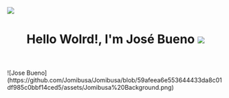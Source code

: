 <!--horizontal divider(gradiant)-->
<img src="https://user-images.githubusercontent.com/73097560/115834477-dbab4500-a447-11eb-908a-139a6edaec5c.gif">
<h1 align="center"><b>Hello Wolrd!, I'm José Bueno </b><img src="https://media.giphy.com/media/hvRJCLFzcasrR4ia7z/giphy.gif" width="35"></h1>
<br></br>
![Jose Bueno](https://github.com/Jomibusa/Jomibusa/blob/59afeea6e553644433da8c01df985c0bbf14ced5/assets/Jomibusa%20Background.png)
